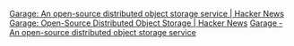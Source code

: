 
[Garage: An open-source distributed object storage service | Hacker News](https://news.ycombinator.com/item?id=33853539)
[Garage: Open-Source Distributed Object Storage | Hacker News](https://news.ycombinator.com/item?id=41013004)
[Garage - An open-source distributed object storage service](https://garagehq.deuxfleurs.fr/)
